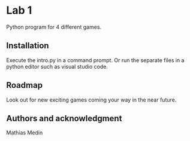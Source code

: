 # Lab 1

Python program for 4 different games. 

## Installation

Execute the intro.py in a command prompt. Or run the separate files in a python editor such as visual studio code.

## Roadmap 

Look out for new exciting games coming your way in the near future.

## Authors and acknowledgment

Mathias Medin